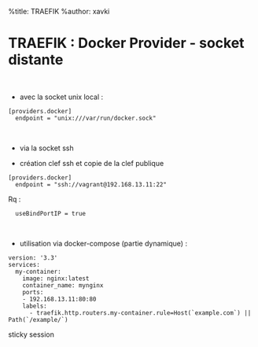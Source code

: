 %title: TRAEFIK
%author: xavki


# TRAEFIK : Docker Provider - socket distante


<br>


* avec la socket unix local :

```
[providers.docker]
  endpoint = "unix:///var/run/docker.sock"
```

<br>


* via la socket ssh

* création clef ssh et copie de la clef publique

```
[providers.docker]
  endpoint = "ssh://vagrant@192.168.13.11:22"
```

Rq :

```
  useBindPortIP = true
```

<br>


* utilisation via docker-compose (partie dynamique) :

```
version: '3.3'
services:
  my-container:
    image: nginx:latest
    container_name: mynginx
    ports:
    - 192.168.13.11:80:80
    labels:
      - traefik.http.routers.my-container.rule=Host(`example.com`) || Path(`/example/`)
```

sticky session
